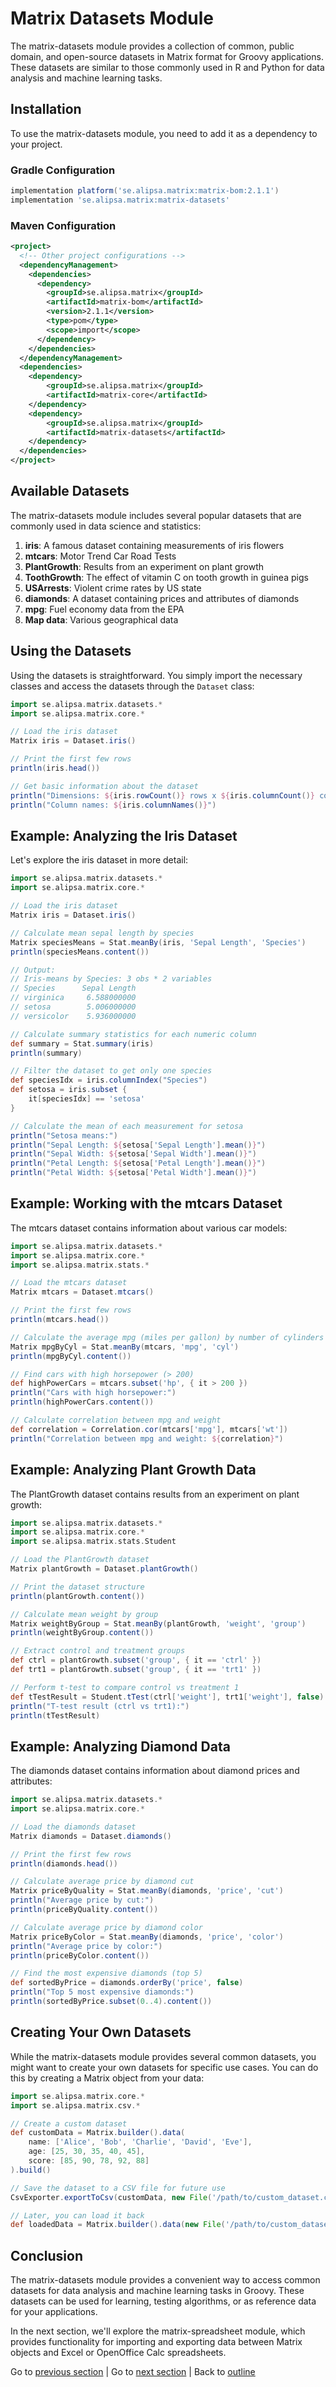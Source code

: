 # Matrix Datasets Module

The matrix-datasets module provides a collection of common, public domain, and open-source datasets in Matrix format for Groovy applications. These datasets are similar to those commonly used in R and Python for data analysis and machine learning tasks.

## Installation

To use the matrix-datasets module, you need to add it as a dependency to your project.

### Gradle Configuration

```groovy
implementation platform('se.alipsa.matrix:matrix-bom:2.1.1')
implementation 'se.alipsa.matrix:matrix-datasets'
```

### Maven Configuration

```xml
<project>
  <!-- Other project configurations -->
  <dependencyManagement>
    <dependencies>
      <dependency>
        <groupId>se.alipsa.matrix</groupId>
        <artifactId>matrix-bom</artifactId>
        <version>2.1.1</version>
        <type>pom</type>
        <scope>import</scope>
      </dependency>
    </dependencies>
  </dependencyManagement>
  <dependencies>
    <dependency>
        <groupId>se.alipsa.matrix</groupId>
        <artifactId>matrix-core</artifactId>
    </dependency>
    <dependency>
        <groupId>se.alipsa.matrix</groupId>
        <artifactId>matrix-datasets</artifactId>
    </dependency>
  </dependencies>
</project>
```

## Available Datasets

The matrix-datasets module includes several popular datasets that are commonly used in data science and statistics:

1. **iris**: A famous dataset containing measurements of iris flowers
2. **mtcars**: Motor Trend Car Road Tests
3. **PlantGrowth**: Results from an experiment on plant growth
4. **ToothGrowth**: The effect of vitamin C on tooth growth in guinea pigs
5. **USArrests**: Violent crime rates by US state
6. **diamonds**: A dataset containing prices and attributes of diamonds
7. **mpg**: Fuel economy data from the EPA
8. **Map data**: Various geographical data

## Using the Datasets

Using the datasets is straightforward. You simply import the necessary classes and access the datasets through the `Dataset` class:

```groovy
import se.alipsa.matrix.datasets.*
import se.alipsa.matrix.core.*

// Load the iris dataset
Matrix iris = Dataset.iris()

// Print the first few rows
println(iris.head())

// Get basic information about the dataset
println("Dimensions: ${iris.rowCount()} rows x ${iris.columnCount()} columns")
println("Column names: ${iris.columnNames()}")
```

## Example: Analyzing the Iris Dataset

Let's explore the iris dataset in more detail:

```groovy
import se.alipsa.matrix.datasets.*
import se.alipsa.matrix.core.*

// Load the iris dataset
Matrix iris = Dataset.iris()

// Calculate mean sepal length by species
Matrix speciesMeans = Stat.meanBy(iris, 'Sepal Length', 'Species')
println(speciesMeans.content())

// Output:
// Iris-means by Species: 3 obs * 2 variables
// Species   	Sepal Length
// virginica 	 6.588000000
// setosa    	 5.006000000
// versicolor	 5.936000000

// Calculate summary statistics for each numeric column
def summary = Stat.summary(iris)
println(summary)

// Filter the dataset to get only one species
def speciesIdx = iris.columnIndex("Species")
def setosa = iris.subset {
    it[speciesIdx] == 'setosa'
}

// Calculate the mean of each measurement for setosa
println("Setosa means:")
println("Sepal Length: ${setosa['Sepal Length'].mean()}")
println("Sepal Width: ${setosa['Sepal Width'].mean()}")
println("Petal Length: ${setosa['Petal Length'].mean()}")
println("Petal Width: ${setosa['Petal Width'].mean()}")
```

## Example: Working with the mtcars Dataset

The mtcars dataset contains information about various car models:

```groovy
import se.alipsa.matrix.datasets.*
import se.alipsa.matrix.core.*
import se.alipsa.matrix.stats.*

// Load the mtcars dataset
Matrix mtcars = Dataset.mtcars()

// Print the first few rows
println(mtcars.head())

// Calculate the average mpg (miles per gallon) by number of cylinders
Matrix mpgByCyl = Stat.meanBy(mtcars, 'mpg', 'cyl')
println(mpgByCyl.content())

// Find cars with high horsepower (> 200)
def highPowerCars = mtcars.subset('hp', { it > 200 })
println("Cars with high horsepower:")
println(highPowerCars.content())

// Calculate correlation between mpg and weight
def correlation = Correlation.cor(mtcars['mpg'], mtcars['wt'])
println("Correlation between mpg and weight: ${correlation}")
```

## Example: Analyzing Plant Growth Data

The PlantGrowth dataset contains results from an experiment on plant growth:

```groovy
import se.alipsa.matrix.datasets.*
import se.alipsa.matrix.core.*
import se.alipsa.matrix.stats.Student

// Load the PlantGrowth dataset
Matrix plantGrowth = Dataset.plantGrowth()

// Print the dataset structure
println(plantGrowth.content())

// Calculate mean weight by group
Matrix weightByGroup = Stat.meanBy(plantGrowth, 'weight', 'group')
println(weightByGroup.content())

// Extract control and treatment groups
def ctrl = plantGrowth.subset('group', { it == 'ctrl' })
def trt1 = plantGrowth.subset('group', { it == 'trt1' })

// Perform t-test to compare control vs treatment 1
def tTestResult = Student.tTest(ctrl['weight'], trt1['weight'], false)
println("T-test result (ctrl vs trt1):")
println(tTestResult)
```

## Example: Analyzing Diamond Data

The diamonds dataset contains information about diamond prices and attributes:

```groovy
import se.alipsa.matrix.datasets.*
import se.alipsa.matrix.core.*

// Load the diamonds dataset
Matrix diamonds = Dataset.diamonds()

// Print the first few rows
println(diamonds.head())

// Calculate average price by diamond cut
Matrix priceByQuality = Stat.meanBy(diamonds, 'price', 'cut')
println("Average price by cut:")
println(priceByQuality.content())

// Calculate average price by diamond color
Matrix priceByColor = Stat.meanBy(diamonds, 'price', 'color')
println("Average price by color:")
println(priceByColor.content())

// Find the most expensive diamonds (top 5)
def sortedByPrice = diamonds.orderBy('price', false)
println("Top 5 most expensive diamonds:")
println(sortedByPrice.subset(0..4).content())
```

## Creating Your Own Datasets

While the matrix-datasets module provides several common datasets, you might want to create your own datasets for specific use cases. You can do this by creating a Matrix object from your data:

```groovy
import se.alipsa.matrix.core.*
import se.alipsa.matrix.csv.*

// Create a custom dataset
def customData = Matrix.builder().data(
    name: ['Alice', 'Bob', 'Charlie', 'David', 'Eve'],
    age: [25, 30, 35, 40, 45],
    score: [85, 90, 78, 92, 88]
).build()

// Save the dataset to a CSV file for future use
CsvExporter.exportToCsv(customData, new File('/path/to/custom_dataset.csv'))

// Later, you can load it back
def loadedData = Matrix.builder().data(new File('/path/to/custom_dataset.csv')).build()
```

## Conclusion

The matrix-datasets module provides a convenient way to access common datasets for data analysis and machine learning tasks in Groovy. These datasets can be used for learning, testing algorithms, or as reference data for your applications.

In the next section, we'll explore the matrix-spreadsheet module, which provides functionality for importing and exporting data between Matrix objects and Excel or OpenOffice Calc spreadsheets.

Go to [previous section](3-matrix-stats.md) | Go to [next section](5-matrix-spreadsheet.md) | Back to [outline](outline.md)